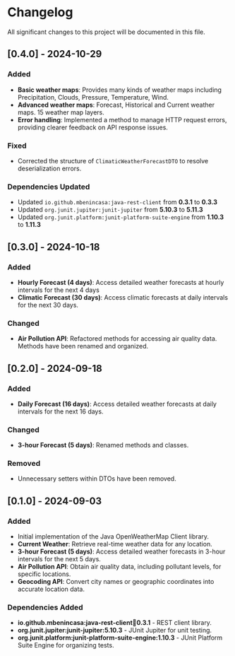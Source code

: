 # Changelog

All significant changes to this project will be documented in this file.

## [0.4.0] - 2024-10-29

### Added
- **Basic weather maps**: Provides many kinds of weather maps including Precipitation, Clouds, Pressure, Temperature, Wind.
- **Advanced weather maps**: Forecast, Historical and Current weather maps. 15 weather map layers.
- **Error handling**: Implemented a method to manage HTTP request errors, providing clearer feedback on API response issues.

### Fixed
- Corrected the structure of `ClimaticWeatherForecastDTO` to resolve deserialization errors.

### Dependencies Updated
- Updated `io.github.mbenincasa:java-rest-client` from **0.3.1** to **0.3.3**
- Updated `org.junit.jupiter:junit-jupiter` from **5.10.3** to **5.11.3**
- Updated `org.junit.platform:junit-platform-suite-engine` from **1.10.3** to **1.11.3**

## [0.3.0] - 2024-10-18

### Added
- **Hourly Forecast (4 days)**: Access detailed weather forecasts at hourly intervals for the next 4 days
- **Climatic Forecast (30 days)**: Access climatic forecasts at daily intervals for the next 30 days.

### Changed
- **Air Pollution API**: Refactored methods for accessing air quality data. Methods have been renamed and organized.

## [0.2.0] - 2024-09-18

### Added
- **Daily Forecast (16 days)**: Access detailed weather forecasts at daily intervals for the next 16 days.

### Changed
- **3-hour Forecast (5 days)**: Renamed methods and classes.

### Removed
- Unnecessary setters within DTOs have been removed.

## [0.1.0] - 2024-09-03

### Added
- Initial implementation of the Java OpenWeatherMap Client library.
- **Current Weather**: Retrieve real-time weather data for any location.
- **3-hour Forecast (5 days)**: Access detailed weather forecasts in 3-hour intervals for the next 5 days.
- **Air Pollution API**: Obtain air quality data, including pollutant levels, for specific locations.
- **Geocoding API**: Convert city names or geographic coordinates into accurate location data.

### Dependencies Added
- **io.github.mbenincasa:java-rest-client:jar:0.3.1** - REST client library.
- **org.junit.jupiter:junit-jupiter:5.10.3** - JUnit Jupiter for unit testing.
- **org.junit.platform:junit-platform-suite-engine:1.10.3** - JUnit Platform Suite Engine for organizing tests.